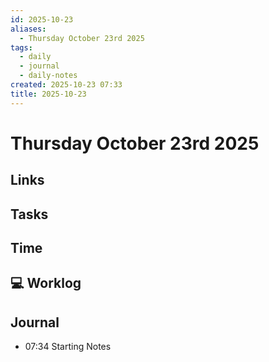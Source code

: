 ```yaml
---
id: 2025-10-23
aliases:
  - Thursday October 23rd 2025
tags:
  - daily
  - journal
  - daily-notes
created: 2025-10-23 07:33
title: 2025-10-23
---
```


# Thursday October 23rd 2025

## Links

## Tasks

## Time

## 💻 Worklog

## Journal
- 07:34 Starting Notes 

